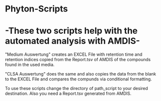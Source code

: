 # Phyton-Scripts
# -These two scripts help with the automated analysis with AMDIS-
"Medium Auswertung" creates an EXCEL File with retention time and retention indices copied from the Report.tsv of AMDIS of the compounds found in the used media.

"CLSA Auswertung" does the same and also copies the data from the blank to the EXCEL File and compares the compunds via conditional formatting.

To use these scripts change the directory of path_script to your desired destination. Also you need a Report.tsv generated from AMDIS.

